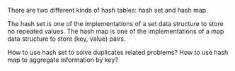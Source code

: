 There are two different kinds of hash tables: hash set and hash map.

The hash set is one of the implementations of a set data structure to store no repeated values.
The hash map is one of the implementations of a map data structure to store (key, value) pairs.

How to use hash set to solve duplicates related problems?
How to use hash map to aggregate information by key?

